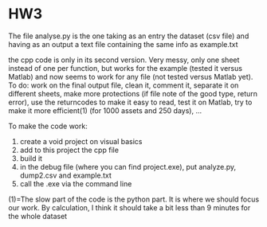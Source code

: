 # HW3
The file analyse.py is the one taking as an entry the dataset (csv file) and having as an output a text file containing the same info as example.txt

the cpp code is only in its second version. Very messy, only one sheet instead of one per function, but works for the example (tested it versus Matlab) and now seems to work for any file (not tested versus Matlab yet).
To do: work on the final output file, clean it, comment it, separate it on different sheets, make more protections (if file note of the good type, return error), use the returncodes to make it easy to read, test it on Matlab, try to make it more efficient(1) (for 1000 assets and 250 days), ...

To make the code work: 
1) create a void project on visual basics
2) add to this project the cpp file
3) build it
4) in the debug file (where you can find project.exe), put analyze.py, dump2.csv and example.txt
5) call the .exe via the command line



(1)=The slow part of the code is the python part. It is where we should focus our work. By calculation, I think it should take a bit less than 9 minutes for the whole dataset
